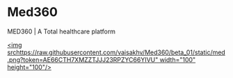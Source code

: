 # Med360
MED360 | A Total healthcare platform

<a href="https://your-image-url.type"><img srchttps://raw.githubusercontent.com/vaisakhv/Med360/beta_01/static/med.png?token=AE66CTH7XMZZTJJJ23RPZYC66YIVU" width="100" height="100"/></a>
